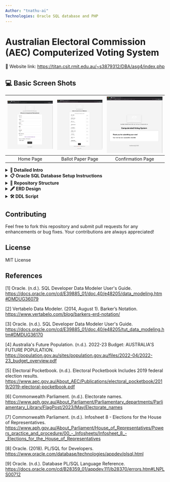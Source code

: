 ```yaml
---
Author: "tnathu-ai"
Technologies: Oracle SQL database and PHP
---
```


# Australian Electoral Commission (AEC) Computerized Voting System

🔗 Website link: https://titan.csit.rmit.edu.au/~s3879312/DBA/asg4/index.php


## 💻 Basic Screen Shots

|<a href="https://titan.csit.rmit.edu.au/~s3879312/DBA/asg4/index.php"><img src="main/images/index.png" alt="Illustration" width="400px"/></a>|<a href="https://titan.csit.rmit.edu.au/~s3879312/DBA/asg4/ballot_paper.php"><img src="main/images/ballot_paper.png" alt="Illustration" width="400px"/></a>|<a href="https://titan.csit.rmit.edu.au/~s3879312/DBA/asg4/confirmation.php"><img src="main/images/confirmation.png" alt="Illustration" width="400px"/></a>|
|:--:|:--:|:--:|
|Home Page|Ballot Paper Page|Confirmation Page|


<details>
<summary><b>📩 Detailed Intro</b></summary>
<p>

The AEC is dedicated to offering Australians an independent electoral service. While ensuring integrity, accuracy, and transparency, the current manual voting system has its challenges. This project aims to transition to a computerised voting system for federal elections, addressing concerns like time efficiency, resource allocation, and environmental impact.

## Project Scope
This project's initial phase focuses on federal general elections for the House of Representatives. The following are out of scope:
Senate federal general elections:
+ Federal by-elections
+ State and territory elections
+ City and Shire Council elections
+ Referendums
+ Other AEC services

## Important Notes
Ballot vs Issuance Record: The Ballot is the digital equivalent of the ballot paper. It captures voters' preferences but cannot be associated with any voter. The Issuance Record, on the other hand, records when and where a ballot is issued to a specific voter. It tracks who has voted but should not be used to track down the ballot issued and cast by a specific voter.
Informal Ballots: The database should accommodate both formal and informal ballots. Informal ballots should be identified and eliminated from the counting process. A formal ballot must have a preference cast for each candidate. If there are n candidates, they must be numbered from 1 to n.

**Ballot Paper Preferences** 
+ Make sure to store the preference input as is without any data cleaning (replicate paper ballot format)
+ Ensure to correctly handle the potential insertion of NULL or other unwanted values.

</p>
</details>


<details>
<summary><b>📋 Oracle SQL Database Setup Instructions</b></summary>
<p>

## Oracle Credentials Setup

|<a href="#"><img src="main/images/oracle_table_UI.png" alt="Relational Design" width="700px"/></a>|<a href="#"><img src="main/images/oracle_UI.png" alt="Logical Design" width="700px"/></a>|
|:--:|:--:|
|Oracle Tables|Oracle Connection|


To connect to your Oracle database, you need to modify the `db_connection.php` file with your database credentials:

1. Open `db_connection.php` in your preferred code editor.
2. Locate the following lines:

   ```php
    $username = 'REPLACE_WITH_YOUR_USERNAME';
    $password = 'REPLACE_WITH_YOUR_PASSWORD';
    $servername = 'REPLACE_WITH_YOUR_SERVER_NAME';
    $servicename = 'REPLACE_WITH_YOUR_SERVICE_NAME';
    $connection = $servername . "/" . $servicename;
   ```

3. Replace `YOUR_USERNAME_HERE`, `YOUR_PASSWORD_HERE`, `YOUR_HOST_HERE`, `YOUR_PORT_HERE`, and `YOUR_SID_HERE` with your actual Oracle database credentials.
4. Save the changes and close the file.

Ensure you keep your credentials safe and do not commit the `db_connection.php` file with actual credentials to public repositories for security reasons.

**We've taken the liberty to pre-populate the database for you! :tada: If you face any issues like no data or data loss in the Oracle database, don't panic. Just follow these steps:**

1. Run the script `DDL_script.ddl`
2. Run the script `insert_as4.sql`

### **Pre-Requisites**
Before diving in, ensure you have:
- Oracle SQL Server up and running :rocket:
- User role with permissions to create and modify tables :shield:

### **Let's Understand the Data Structure**

#### **Party Table**
- Contains info on political parties.
- Parties included:
  * Liberal Democrats (LDP)
  * Australian Labor Party (ALP)
  * ... and many more!

#### **Electorate Table**
- Houses electorate details.
- For example, `Hotham` electorate has:
  * Historical date: January 1, 2023
  * 50,000 historical voters
  * Placeholder for the current MP

#### **Election Table**
- Info on each election.
- Two federal elections predefined for `Hotham` and `Melbourne` on May 21, 2022.

#### **Voter Table**
- Voter registration details.
- Voters like `Joe Bloggs` and `Penny Chan` are predefined!

#### **Candidate Table**
- Data of election candidates.
- Examples:
  * Edward SOK from LDP in Hotham
  * Clare O'NEIL from ALP in Hotham

#### **Election Event Table**
- Contains election-specific events.
- Events predefined for both `Hotham` and `Melbourne`.

#### **Ballot Issuance Table**
- Note: No predefined data here as per requirements.

### **Implementation**

Use the SQL statements in `insert_as4.sql` to insert the above data. Remember to execute in the order mentioned above to ensure data integrity. Once done, you're all set to query or manipulate the data as you see fit!
</p>
</details>

<details>
<summary><b>🌿 Repository Structure</b></summary>
<p>

```
.
└── DBA
    └── asg4
        ├── 404.html                # Custom 404 error page for any unmatched routes or missing pages
        ├── Oracle_SQL              # Folder containing SQL scripts related to Oracle DB
        │   ├── DDL_script.ddl      # Script containing Data Definition Language commands for database setup
        │   └── insert_as4.sql      # Script for inserting sample data into the database
        ├── README.md               # Documentation about the project, how to set up, and other relevant details
        ├── ballot_paper.php        # Contains the actual ballot paper for voting
        ├── confirmation.php        # Page displayed after a user has successfully voted
        ├── css                     # Folder containing stylesheets
        │   └── styles.css          # Stylesheet for the entire website to ensure consistent design
        ├── db_connection.php       # PHP script to establish a connection to the Oracle database
        ├── footer.php              # Contains the common footer elements that can be included across pages
        ├── header.php              # Contains the common header elements and navigation that can be included across pages
        ├── htaccess                # Configuration file for use on web servers running Apache
        ├── images                  # Folder containing images used across the website
        │   ├── Logical.png         # Image representation of the logical database schema
        │   ├── Relational.png      # Image representation of the relational database schema
        │   ├── ballot_paper.png    # Image representation of the ballot paper
        │   ├── confirmation.png    # Image displayed on the confirmation page
        │   ├── dhr-logo.png        # Logo image for DHR 
        │   ├── index.png           # Main image for the index or landing page
        │   ├── logo.ico            # Website favicon
        │   └── logo.png            # Primary logo for the website
        ├── index.php               # The main landing page where users start the voting process
        ├── js                      # Folder containing JavaScript files
        │   ├── constants.js        # JavaScript file containing any constants required across multiple JS files
        │   └── scripts.js          # Contains JavaScript functions used across the site
        ├── process_ballot.php      # Processes the vote once the ballot paper is submitted
        ├── sample_data             # Folder containing sample data and schema for the assignment
        │   ├── Sample Data for Assignment 4.txt     # Text file with sample data for the assignment
        │   └── Sample Schema Subset.pdf             # PDF containing a subset of the schema for the assignment
        └── validate_voter.php      # Validates if the user is eligible to vote or has already voted

```
</p>
</details>

<details>
<summary><b>🖋️ ERD Design</b></summary>
<p>

|<a href="#"><img src="main/images/Relational.png" alt="Relational Design" width="700px"/></a>|<a href="#"><img src="main/images/Logical.png" alt="Logical Design" width="700px"/></a>|
|:--:|:--:|
|Relational Design|Logical Design|

</p>
</details>

<details>
<summary><b>🛠️ DDL Script</b></summary>
<p>

|<a href="#"><img src="main/images/Initial_DDL_code.svg" alt="DDL" width="1500px"/></a>|
|:--:|
|DDL Script|

</p>
</details>

## Contributing

Feel free to fork this repository and submit pull requests for any enhancements or bug fixes. Your contributions are always appreciated!

## License

MIT License

## References

[1] Oracle. (n.d.). SQL Developer Data Modeler User's Guide. https://docs.oracle.com/cd/E39885_01/doc.40/e48205/data_modeling.htm#DMDUG36079

[2] Vertabelo Data Modeler. (2014, August 1). Barker’s Notation. https://www.vertabelo.com/blog/barkers-erd-notation/

[3] Oracle. (n.d.). SQL Developer Data Modeler User's Guide. https://docs.oracle.com/cd/E39885_01/doc.40/e48205/tut_data_modeling.htm#DMDUG36170

[4] Australia's Future Population. (n.d.). 2022-23 Budget: AUSTRALIA'S FUTURE POPULATION. https://population.gov.au/sites/population.gov.au/files/2022-04/2022-23_budget_overview.pdf

[5] Electoral Pocketbook. (n.d.). Electoral Pocketbook Includes 2019 federal election results. https://www.aec.gov.au/About_AEC/Publications/electoral_pocketbook/2019/2019-electoral-pocketbook.pdf

[6] Commonwealth Parliament. (n.d.). Electorate names. https://www.aph.gov.au/About_Parliament/Parliamentary_departments/Parliamentary_Library/FlagPost/2023/May/Electorate_names

[7] Commonwealth Parliament. (n.d.). Infosheet 8 - Elections for the House of Representatives. https://www.aph.gov.au/About_Parliament/House_of_Representatives/Powers_practice_and_procedure/00_-_Infosheets/Infosheet_8_-_Elections_for_the_House_of_Representatives

[8] Oracle. (2018). PL/SQL for Developers. https://www.oracle.com/database/technologies/appdev/plsql.html

[9] Oracle. (n.d.). Database PL/SQL Language Reference. https://docs.oracle.com/cd/B28359_01/appdev.111/b28370/errors.htm#LNPLS00712
 


